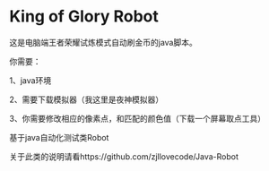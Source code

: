 # King of Glory Robot
这是电脑端王者荣耀试炼模式自动刷金币的java脚本。

你需要：

1、java环境

2、需要下载模拟器（我这里是夜神模拟器）

3、你需要修改相应的像素点，和匹配的颜色值（下载一个屏幕取点工具）


基于java自动化测试类Robot

关于此类的说明请看https://github.com/zjllovecode/Java-Robot
